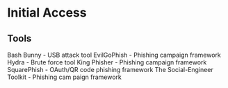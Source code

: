 # Initial Access


## Tools

Bash Bunny - USB attack tool
EvilGoPhish - Phishing campaign framework
Hydra - Brute force tool
King Phisher - Phishing campaign framework
SquarePhish - OAuth/QR code phishing framework
The Social-Engineer Toolkit - Phishing cam paign framework


